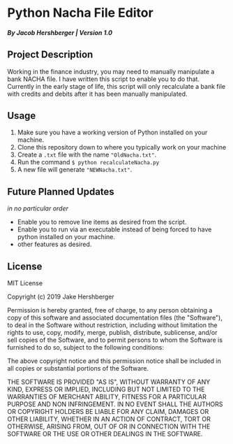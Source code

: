 
# Python Nacha File Editor

##### By Jacob Hershberger | Version 1.0

  

## Project Description

Working in the finance industry, you may need to manually manipulate a bank NACHA file. I have written this script to enable you to do that. Currently in the early stage of life, this script will only recalculate a bank file with credits and debits after it has been manually manipulated.

  

## Usage

 1. Make sure you have a working version of Python installed on your machine.
 2. Clone this repository down to where you typically work on your machine
 3. Create a `.txt` file with the name `"OldNacha.txt"`.
 4. Run the command `$ python recalculateNacha.py` 
 5. A new file will generate `"NEWNacha.txt"`.

## Future Planned Updates
*in no particular order*
 - Enable you to remove line items as desired from the script.
 - Enable you to run via an executable instead of being forced to have python installed on your machine.
 - other features as desired.

## License 
MIT License

Copyright (c) 2019 Jake Hershberger

Permission is hereby granted, free of charge, to any person obtaining a copy of this software and associated documentation files (the "Software"), to deal in the Software without restriction, including without limitation the rights to use, copy, modify, merge, publish, distribute, sublicense, and/or sell copies of the Software, and to permit persons to whom the Software is furnished to do so, subject to the following conditions:

The above copyright notice and this permission notice shall be included in all copies or substantial portions of the Software.

THE SOFTWARE IS PROVIDED "AS IS", WITHOUT WARRANTY OF ANY KIND, EXPRESS OR
IMPLIED, INCLUDING BUT NOT LIMITED TO THE WARRANTIES OF MERCHANT ABILITY,
FITNESS FOR A PARTICULAR PURPOSE AND NON INFRINGEMENT. IN NO EVENT SHALL THE
AUTHORS OR COPYRIGHT HOLDERS BE LIABLE FOR ANY CLAIM, DAMAGES OR OTHER
LIABILITY, WHETHER IN AN ACTION OF CONTRACT, TORT OR OTHERWISE, ARISING FROM,
OUT OF OR IN CONNECTION WITH THE SOFTWARE OR THE USE OR OTHER DEALINGS IN THE
SOFTWARE.
